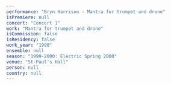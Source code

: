 ```yaml
---
performance: "Bryn Harrison - Mantra for trumpet and drone"
isPremiere: null
concert: "Concert 1"
work: "Mantra for trumpet and drone"
isCommission: false
isResidency: false
work_year: "1998"
ensemble: null
season: "1999-2000: Electric Spring 2000"
venue: "St-Paul's Hall"
person: null
country: null
---
```


